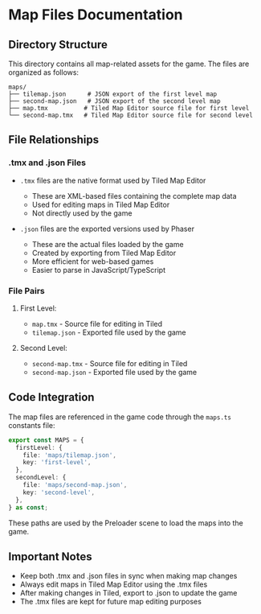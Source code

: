 # Map Files Documentation

## Directory Structure

This directory contains all map-related assets for the game. The files are organized as follows:

```
maps/
├── tilemap.json      # JSON export of the first level map
├── second-map.json   # JSON export of the second level map
├── map.tmx          # Tiled Map Editor source file for first level
└── second-map.tmx   # Tiled Map Editor source file for second level
```

## File Relationships

### .tmx and .json Files

- `.tmx` files are the native format used by Tiled Map Editor
  - These are XML-based files containing the complete map data
  - Used for editing maps in Tiled Map Editor
  - Not directly used by the game

- `.json` files are the exported versions used by Phaser
  - These are the actual files loaded by the game
  - Created by exporting from Tiled Map Editor
  - More efficient for web-based games
  - Easier to parse in JavaScript/TypeScript

### File Pairs

1. First Level:
   - `map.tmx` - Source file for editing in Tiled
   - `tilemap.json` - Exported file used by the game

2. Second Level:
   - `second-map.tmx` - Source file for editing in Tiled
   - `second-map.json` - Exported file used by the game

## Code Integration

The map files are referenced in the game code through the `maps.ts` constants file:

```typescript
export const MAPS = {
  firstLevel: {
    file: 'maps/tilemap.json',
    key: 'first-level',
  },
  secondLevel: {
    file: 'maps/second-map.json',
    key: 'second-level',
  },
} as const;
```

These paths are used by the Preloader scene to load the maps into the game.

## Important Notes

- Keep both .tmx and .json files in sync when making map changes
- Always edit maps in Tiled Map Editor using the .tmx files
- After making changes in Tiled, export to .json to update the game
- The .tmx files are kept for future map editing purposes
